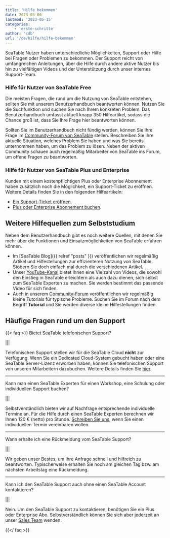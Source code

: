 ```yaml
---
title: 'Hilfe bekommen'
date: 2023-03-06
lastmod: '2023-05-15'
categories:
    - 'erste-schritte'
author: 'cdb'
url: '/de/hilfe/hilfe-bekommen'
---
```


SeaTable Nutzer haben unterschiedliche Möglichkeiten, Support oder Hilfe bei Fragen oder Problemen zu bekommen. Der Support reicht von umfangreichen Anleitungen, über die Hilfe durch andere aktive Nutzer bis hin zu vielfältigen Videos und der Unterstützung durch unser internes Support-Team.

### Hilfe für Nutzer von SeaTable Free

Die meisten Fragen, die rund um die Nutzung von SeaTable entstehen, sollten Sie mit unserem Benutzerhandbuch beantworten können. Nutzen Sie die Suchfunktion und suchen Sie nach Ihrem konkreten Problem. Das Benutzerhandbuch umfasst aktuell knapp 350 Hilfeartikel, sodass die Chance groß ist, dass Sie Ihre Frage hier beantworten können.

Sollten Sie im Benutzerhandbuch nicht fündig werden, können Sie Ihre Frage im [Community-Forum von SeaTable](https://forum.seatable.io) stellen. Beschreiben Sie Ihre aktuelle Situation, welches Problem Sie haben und was Sie bereits unternommen haben, um das Problem zu lösen. Neben der aktiven Community schauen auch regelmäßig Mitarbeiter von SeaTable ins Forum, um offene Fragen zu beantworten.

### Hilfe für Nutzer von SeaTable Plus und Enterprise

Kunden mit einem kostenpflichtigen Plus oder Enterprise Abonnement haben zusätzlich noch die Möglichkeit, ein Support-Ticket zu eröffnen. Weitere Details finden Sie in den folgenden Hilfeartikeln:

- [Ein Support-Ticket eröffnen](https://seatable.io/docs/teamverwaltung/ein-support-ticket-eroeffnen/).
- [Plus oder Enterprise Abonnement buchen](https://seatable.io/docs/abo-abrechnung/plus-oder-enterprise-abonnement-buchen/).

## Weitere Hilfequellen zum Selbststudium

Neben dem Benutzerhandbuch gibt es noch weitere Quellen, mit denen Sie mehr über die Funktionen und Einsatzmöglichkeiten von SeaTable erfahren können.

- Im [SeaTable Blog]({{ relref "posts" }}) veröffentlichen wir regelmäßig Artikel und Hilfestellungen zur effizienteren Nutzung von SeaTable. Stöbern Sie doch einfach mal durch die verschiedenen Artikel.
- Unser [YouTube-Kanal](https://youtube.com/seatable) bietet Ihnen eine Vielzahl von Videos, die sowohl den Einstieg in SeaTable erleichtern als auch dazu dienen, sich selbst zum SeaTable Experten zu machen. Sie werden bestimmt das passende Video für sich finden.
- Auch in unserem [Community-Forum](https://forum.seatable.io) veröffentlichen wir regelmäßig kleine Tutorials für typische Probleme. Suchen Sie im Forum nach dem Begriff **Tutorial** und Sie werden diverse kleine Hilfestellungen finden.

## Häufige Fragen rund um den Support

{{< faq >}} Bietet SeaTable telefonischen Support?

|||

Telefonischen Support stellen wir für die SeaTable Cloud **nicht** zur Verfügung. Wenn Sie ein Dedicated Cloud-System gebucht haben oder eine SeaTable Server-Lizenz erworben haben, können Sie telefonischen Support von unseren Mitarbeitern dazubuchen. Weitere Details finden Sie [hier](/support/).

---

Kann man einen SeaTable Experten für einen Workshop, eine Schulung oder individuellen Support buchen?

|||

Selbstverständlich bieten wir auf Nachfrage entsprechende individuelle Termine an. Für die Hilfe durch einen SeaTable Experten berechnen wir Ihnen 120 € (netto) pro Stunde. [Schreiben Sie uns](/kontakt), wenn Sie einen individuellen Termin vereinbaren wollen.

---

Wann erhalte ich eine Rückmeldung vom SeaTable Support?

|||

Wir geben unser Bestes, um Ihre Anfrage schnell und hilfreich zu beantworten. Typischerweise erhalten Sie noch am gleichen Tag bzw. am nächsten Arbeitstag eine Rückmeldung.

---

Kann ich den SeaTable Support auch ohne einen SeaTable Account kontaktieren?

|||

Nein. Um den SeaTable Support zu kontaktieren, benötigen Sie ein Plus oder Enterprise Abo. Selbstverständlich können Sie sich aber jederzeit an unser [Sales Team](mailto:sales@seatable.io) wenden.

{{</ faq >}}
